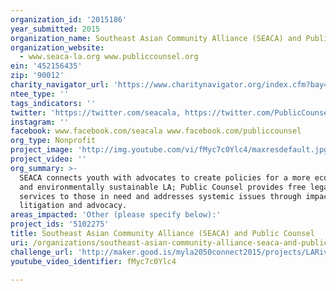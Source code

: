 ```yaml
---
organization_id: '2015186'
year_submitted: 2015
organization_name: Southeast Asian Community Alliance (SEACA) and Public Counsel
organization_website:
  - www.seaca-la.org www.publiccounsel.org
ein: '452156435'
zip: '90012'
charity_navigator_url: 'https://www.charitynavigator.org/index.cfm?bay=search.profile&ein=452156435'
ntee_type: ''
tags_indicators: ''
twitter: 'https://twitter.com/seacala, https://twitter.com/PublicCounsel'
instagram: ''
facebook: www.facebook.com/seacala www.facebook.com/publiccounsel
org_type: Nonprofit
project_image: 'http://img.youtube.com/vi/fMyc7c0Ylc4/maxresdefault.jpg'
project_video: ''
org_summary: >-
  SEACA connects youth with advocates to create policies for a more economically
  and environmentally sustainable LA; Public Counsel provides free legal
  services to those in need and addresses systemic issues through impact
  litigation and advocacy.
areas_impacted: 'Other (please specify below):'
project_ids: '5102275'
title: Southeast Asian Community Alliance (SEACA) and Public Counsel
uri: /organizations/southeast-asian-community-alliance-seaca-and-public-counsel/
challenge_url: 'http://maker.good.is/myla2050connect2015/projects/LARiverworks.html'
youtube_video_identifier: fMyc7c0Ylc4

---
```

